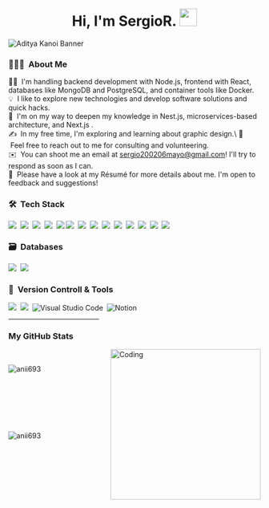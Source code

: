 <h1 align="center"><b>Hi, I'm SergioR. </b><img src="https://media.giphy.com/media/hvRJCLFzcasrR4ia7z/giphy.gif" width="35"></h1>

![Aditya Kanoi Banner](https://github.com/Adityakanoi2001/Adityakanoi2001/blob/8b3abf28d4d62728caf9ee9c177f48b058cbb997/assets/ASK%20Banner%20Image%20Github.png)

<!-- ## 👋 &nbsp;Hey there! I'm Aditya Kanoi -->

### 👨🏻‍💻 &nbsp;About Me

👨‍💻 &nbsp;I'm handling backend development with Node.js, frontend with React, databases like MongoDB and PostgreSQL, and container tools like Docker.\
💡 &nbsp;I like to explore new technologies and develop software solutions and quick hacks.\
🌱 &nbsp;I'm on my way to deepen my knowledge in Nest.js, microservices-based architecture, and Next.js .\
✍️ &nbsp;In my free time, I'm exploring and learning about graphic design.\ 
💬 &nbsp;Feel free to reach out to me for consulting and volunteering.\
✉️ &nbsp;You can shoot me an email at sergio200206mayo@gmail.com! I'll try to respond as soon as I can.\
📄 &nbsp;Please have a look at my Résumé for more details about me. I'm open to feedback and suggestions!




### 🛠 &nbsp;Tech Stack

<img src="https://img.shields.io/badge/javascript%20-%23323330.svg?&style=for-the-badge&logo=javascript&logoColor=%23F7DF1E"/>&nbsp;
<img src="https://img.shields.io/badge/python%20-%2314354C.svg?&style=for-the-badge&logo=python&logoColor=white"/>&nbsp;
<img src="https://img.shields.io/badge/node.js%20-%2343853D.svg?&style=for-the-badge&logo=node.js&logoColor=white"/>&nbsp;
<img src="https://img.shields.io/badge/express.js%20-%23404d59.svg?&style=for-the-badge"/>&nbsp;
<img src="https://img.shields.io/badge/django%20-%23092E20.svg?&style=for-the-badge&logo=django&logoColor=white"/>
<img src="https://img.shields.io/badge/react%20-%2320232a.svg?&style=for-the-badge&logo=react&logoColor=%2361DAFB"/>&nbsp;
<img src="https://img.shields.io/badge/typescript%20-%23007ACC.svg?&style=for-the-badge&logo=typescript&logoColor=white"/>&nbsp;
<img src="https://img.shields.io/badge/html5%20-%23E34F26.svg?&style=for-the-badge&logo=html5&logoColor=white"/>&nbsp;
<img src="https://img.shields.io/badge/css3%20-%231572B6.svg?&style=for-the-badge&logo=css3&logoColor=white"/>&nbsp;
<img src="https://img.shields.io/badge/tailwindcss%20-%2338B2AC.svg?&style=for-the-badge&logo=tailwind-css&logoColor=white"/>&nbsp;
<img src="https://img.shields.io/badge/bootstrap%20-%23563D7C.svg?&style=for-the-badge&logo=bootstrap&logoColor=white"/>&nbsp;
<img src="https://img.shields.io/badge/figma%20-%23F24E1E.svg?&style=for-the-badge&logo=figma&logoColor=white"/>&nbsp;
<img src="https://img.shields.io/badge/docker%20-%230db7ed.svg?&style=for-the-badge&logo=docker&logoColor=white"/>&nbsp;
<img src="https://img.shields.io/badge/firebase%20-%23039BE5.svg?&style=for-the-badge&logo=firebase"/>&nbsp;


### 🗃 &nbsp;Databases
<img src ="https://img.shields.io/badge/MongoDB-%234ea94b.svg?&style=for-the-badge&logo=mongodb&logoColor=white"/>&nbsp;
<img src ="https://img.shields.io/badge/postgres-%23316192.svg?&style=for-the-badge&logo=postgresql&logoColor=white"/>&nbsp;


### 🧰 &nbsp;Version Controll & Tools 

<img src="https://img.shields.io/badge/git%20-%23F05033.svg?&style=for-the-badge&logo=git&logoColor=white"/>&nbsp;
<img src="https://img.shields.io/badge/github%20-%23121011.svg?&style=for-the-badge&logo=github&logoColor=white"/>&nbsp;
![Visual Studio Code](https://img.shields.io/badge/Visual%20Studio%20Code-0078d7.svg?style=for-the-badge&logo=visual-studio-code&logoColor=white)&nbsp;
![Notion](https://img.shields.io/badge/Notion-%23000000.svg?style=for-the-badge&logo=notion&logoColor=white)&nbsp;

<hr width="36%" >

<h3>My GitHub Stats</h3>
<img align="right" alt="Coding" width="300" src="https://cdn.dribbble.com/users/1277312/screenshots/14733298/media/39b1045e593737587dd60e42c8422d1f.gif" >
<br>


<p><img align="left" src="https://github-readme-stats.vercel.app/api/top-langs?username=anii693&show_icons=true&theme=dark&locale=en&layout=compact" alt="anii693" /></p>

<br><br><br><br><br><br><br>
<p>&nbsp;<img align="left" src="https://github-readme-stats.vercel.app/api?username=anii693&show_icons=true&theme=dark&locale=en" alt="anii693" /></p>
<br><br><br><br><br><br><br><br><br><br>
